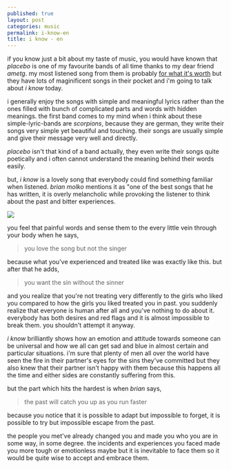 ```yaml
---
published: true
layout: post
categories: music
permalink: i-know-en
title: i know - en
---
```

if you know just a bit about my taste of music, you would have known that _placebo_ is one of my favourite bands of all time thanks to my dear friend _ametg_. my most listened song from them is probably [for what it's worth](https://www.youtube.com/watch?v=y_XJEQaYRck) but they have lots of maginificent songs in their pocket and i'm going to talk about _i know_ today.

i generally enjoy the songs with simple and meaningful lyrics rather than the ones filled with bunch of complicated parts and words with hidden meanings. the first band comes to my mind when i think about these simple-lyric-bands are _scorpions_, because they are german, they write their songs very simple yet beautiful and touching. their songs are usually simple and give their message very well and directly. 

_placebo_ isn't that kind of a band actually, they even write their songs quite poetically and i often cannot understand the meaning behind their words easily.

but, _i know_ is a lovely song that everybody could find something familiar when listened. _brian molko_ mentions it as "one of the best songs that he has written, it is overly melancholic while provoking the listener to think about the past and bitter experiences.

![]({{site.baseurl}}/images/placebo1.jpeg)

you feel that painful words and sense them to the every little vein through your body when he says,

> you love the song but not the singer

because what you've experienced and treated like was exactly like this. but after that he adds, 

> you want the sin without the sinner

and you realize that you're not treating very differently to the girls who liked you compared to how the girls you liked treated you in past. you suddenly realize that everyone is human after all and you've nothing to do about it. everybody has both desires and red flags and it is almost impossible to break them. you shouldn't attempt it anyway.

_i know_ brilliantly shows how an emotion and attitude towards someone can be universal and how we all can get sad and blue in almost certain and particular situations. i'm sure that plenty of men all over the world have seen the fire in their partner's eyes for the sins they've committed but they also knew that their partner isn't happy with them because this happens all the time and either sides are constantly suffering from this.

but the part which hits the hardest is when _brian_ says,

> the past will catch you up as you run faster

because you notice that it is possible to adapt but impossible to forget, it is possible to try but impossible escape from the past. 

the people you met've already changed you and made you who you are in some way, in some degree. the incidents and experiences you faced made you more tough or emotionless maybe but it is inevitable to face them so it would be quite wise to accept and embrace them.
